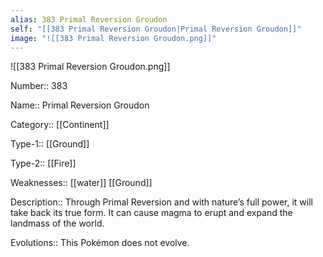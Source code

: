 ```yaml
---
alias: 383 Primal Reversion Groudon
self: "[[383 Primal Reversion Groudon|Primal Reversion Groudon]]"
image: "![[383 Primal Reversion Groudon.png]]"
---
```


![[383 Primal Reversion Groudon.png]]

Number:: 383

Name:: Primal Reversion Groudon

Category:: [[Continent]]

Type-1:: [[Ground]]

Type-2:: [[Fire]] 

Weaknesses:: [[water]] [[Ground]]

Description:: Through Primal Reversion and with nature’s full power, it will take back its true form. It can cause magma to erupt and expand the landmass of the world.

Evolutions:: This Pokémon does not evolve.
